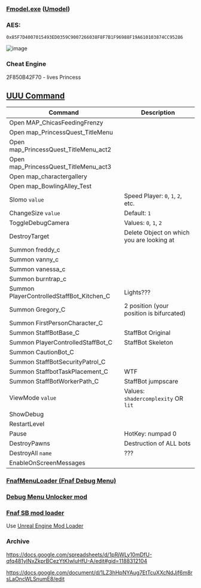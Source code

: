 ### [Fmodel.exe](https://github.com/iAmAsval/FModel) ([Umodel](https://github.com/gildor2/UEViewer))
### AES:
```
0x85F7D4007015493ED0359C9007266038F8F7B1F96988F19A610103874CC95286
```

![image](https://user-images.githubusercontent.com/87380272/147861521-84196a24-23cb-4113-88cf-2dbc39fbe9b3.png)

### Cheat Engine
2F850B42F70 - lives Princess

## [UUU Command](https://framedsc.com/GeneralGuides/universal_ue4_consoleunlocker.htm)
| Command | Description |
|---|-----------|
| Open MAP_ChicasFeedingFrenzy | 
| Open map_PrincessQuest_TitleMenu | 
| Open map_PrincessQuest_TitleMenu_act2 |
| Open map_PrincessQuest_TitleMenu_act3 |
| Open map_charactergallery |
| Open map_BowlingAlley_Test |
| Slomo `value` | Speed Player: `0`, `1`, `2`, etc. |
| ChangeSize `value` | Default: `1`|
| ToggleDebugCamera | Values: `0`, `1`, `2` |
| DestroyTarget | Delete Object on which you are looking at |
| Summon freddy_c |
| Summon vanny_c |
| Summon vanessa_c |
| Summon burntrap_c |
| Summon PlayerControlledStaffBot_Kitchen_C | Lights??? |
| Summon Gregory_C | 2 position (your position is bifurcated) |
| Summon FirstPersonCharacter_C |
| Summon StaffBotBase_C| StaffBot Original |
| Summon PlayerControlledStaffBot_C | StaffBot Skeleton |
| Summon CautionBot_C | 
| Summon StaffBotSecurityPatrol_C |
| Summon StaffbotTaskPlacement_C | WTF
| Summon StaffBotWorkerPath_C | StaffBot jumpscare
| ViewMode `value` | Values: `shadercomplexity` OR `lit`  |
| ShowDebug |
| RestartLevel |
| Pause | HotKey: numpad 0 |
| DestroyPawns | Destruction of ALL bots |
| DestroyAll `name` | ??? |
| EnableOnScreenMessages

### [FnafMenuLoader (Fnaf Debug Menu)](https://github.com/Skizzium/FNaFMenuLoader)

### [Debug Menu Unlocker mod](https://github.com/Kaydax/DebugMenuUnlocker)

### [Fnaf SB mod loader](https://cdn.kaydax.xyz/fnaf_sb_mod_loader.zip)
Use [Unreal Engine Mod Loader](https://github.com/RussellJerome/UnrealModLoader)
### Archive
https://docs.google.com/spreadsheets/d/1pRjWLy10mDfU-qfq481yINxZkprBCezYtKIwluHfU-A/edit#gid=1188312104

https://docs.google.com/document/d/1LZ3hHpNYAug7EtTcuXXcNdJjf6m8rsLaOncWLSnumE8/edit
